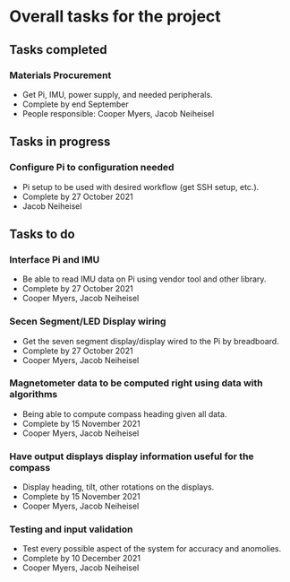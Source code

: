 # Overall tasks for the project
## Tasks completed
### Materials Procurement
* Get Pi, IMU, power supply, and needed peripherals.
* Complete by end September
* People responsible: Cooper Myers, Jacob Neiheisel
## Tasks in progress
### Configure Pi to configuration needed
* Pi setup to be used with desired workflow (get SSH setup, etc.).
* Complete by 27 October 2021
* Jacob Neiheisel 
## Tasks to do
### Interface Pi and IMU
* Be able to read IMU data on Pi using vendor tool and other library.
* Complete by 27 October 2021
* Cooper Myers, Jacob Neiheisel
### Secen Segment/LED Display wiring
* Get the seven segment display/display wired to the Pi by breadboard.
* Complete by 27 October 2021
* Cooper Myers, Jacob Neiheisel
### Magnetometer data to be computed right using data with algorithms
* Being able to compute compass heading given all data.
* Complete by 15 November 2021
* Cooper Myers, Jacob Neiheisel
### Have output displays display information useful for the compass
* Display heading, tilt, other rotations on the displays.
* Complete by 15 November 2021
* Cooper Myers, Jacob Neiheisel
### Testing and input validation
* Test every possible aspect of the system for accuracy and anomolies.
* Complete by 10 December 2021
* Cooper Myers, Jacob Neiheisel

